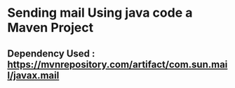 # Sending mail Using java code a Maven Project 

## Dependency Used :  https://mvnrepository.com/artifact/com.sun.mail/javax.mail 
